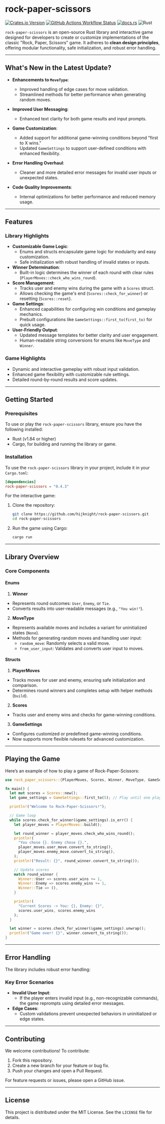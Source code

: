 # rock-paper-scissors

[![Crates.io Version](https://img.shields.io/crates/v/rock-paper-scissors)](https://crates.io/crates/rock-paper-scissors)
[![GitHub Actions Workflow Status](https://img.shields.io/github/actions/workflow/status/hijknight/rock-paper-scissors/rust.yml)](https://github.com/hijknight/rock-paper-scissors/actions)
[![docs.rs](https://img.shields.io/docsrs/rock-paper-scissors)](https://docs.rs/rock-paper-scissors/0.4.3/rock_paper_scissors/)
![Rust](https://img.shields.io/badge/rust-1.84.1-blue)

`rock-paper-scissors` is an open-source Rust library and interactive game designed for developers to create or customize implementations of the classic "Rock, Paper, Scissors" game. It adheres to **clean design principles**, offering modular functionality, safe initialization, and robust error handling.

---

## What's New in the Latest Update?

- **Enhancements to `MoveType`**:
  - Improved handling of edge cases for move validation.
  - Streamlined methods for better performance when generating random moves.

- **Improved User Messaging**:
  - Enhanced text clarity for both game results and input prompts.

- **Game Customization**:
  - Added support for additional game-winning conditions beyond "first to X wins."
  - Updated `GameSettings` to support user-defined conditions with enhanced flexibility.

- **Error Handling Overhaul**:
  - Cleaner and more detailed error messages for invalid user inputs or unexpected states.

- **Code Quality Improvements**:
  - Internal optimizations for better performance and reduced memory usage.

---

## Features

### Library Highlights
- **Customizable Game Logic**:
  - Enums and structs encapsulate game logic for modularity and easy customization.
  - Safe initialization with robust handling of invalid states or inputs.
- **Winner Determination**:
  - Built-in logic determines the winner of each round with clear rules (`PlayerMoves::check_who_wins_round`).
- **Score Management**:
  - Tracks user and enemy wins during the game with a `Scores` struct.
  - Allows checking the game's end (`Scores::check_for_winner`) or resetting (`Scores::reset`).
- **Game Settings**:
  - Enhanced capabilities for configuring win conditions and gameplay mechanics.
  - Prebuilt configurations like `GameSettings::first_to(first_to)` for quick usage.
- **User-Friendly Output**:
  - Updated message templates for better clarity and user engagement.
  - Human-readable string conversions for enums like `MoveType` and `Winner`.

### Game Highlights
- Dynamic and interactive gameplay with robust input validation.
- Enhanced game flexibility with customizable rule settings.
- Detailed round-by-round results and score updates.

---

## Getting Started

### Prerequisites

To use or play the `rock-paper-scissors` library, ensure you have the following installed:

- Rust (v1.84 or higher)
- Cargo, for building and running the library or game.

### Installation

To use the `rock-paper-scissors` library in your project, include it in your `Cargo.toml`:

```toml
[dependencies]
rock-paper-scissors = "0.4.3"
```

For the interactive game:

1. Clone the repository:
   ```bash
   git clone https://github.com/hijknight/rock-paper-scissors.git
   cd rock-paper-scissors
   ```
2. Run the game using Cargo:
   ```bash
   cargo run
   ```

---

## Library Overview

### Core Components

#### **Enums**

1. **Winner**
  - Represents round outcomes: `User`, `Enemy`, or `Tie`.
  - Converts results into user-readable messages (e.g., `"You win!"`).

2. **MoveType**
  - Represents available moves and includes a variant for uninitialized states (`None`).
  - Methods for generating random moves and handling user input:
    - `random_move`: Randomly selects a valid move.
    - `from_user_input`: Validates and converts user input to moves.

#### **Structs**

1. **PlayerMoves**
  - Tracks moves for user and enemy, ensuring safe initialization and comparison.
  - Determines round winners and completes setup with helper methods (`build`).

2. **Scores**
  - Tracks user and enemy wins and checks for game-winning conditions.

3. **GameSettings**
  - Configures customized or predefined game-winning conditions.
  - Now supports more flexible rulesets for advanced customization.

---

## Playing the Game

Here’s an example of how to play a game of Rock-Paper-Scissors:

```rust
use rock_paper_scissors::{PlayerMoves, Scores, Winner, MoveType, GameSettings};

fn main() {
  let mut scores = Scores::new();
  let game_settings = GameSettings::first_to(5); // Play until one player wins 5 rounds.

  println!("Welcome to Rock-Paper-Scissors!");

  // Game loop
  while scores.check_for_winner(&game_settings).is_err() {
    let player_moves = PlayerMoves::build();

    let round_winner = player_moves.check_who_wins_round();
    println!(
      "You chose {}. Enemy chose {}.",
      player_moves.user_move.convert_to_string(),
      player_moves.enemy_move.convert_to_string(),
    );
    println!("Result: {}", round_winner.convert_to_string());

    // Update scores
    match round_winner {
      Winner::User => scores.user_wins += 1,
      Winner::Enemy => scores.enemy_wins += 1,
      Winner::Tie => (),
    }

    println!(
      "Current Scores -> You: {}, Enemy: {}",
      scores.user_wins, scores.enemy_wins
    );
  }

  let winner = scores.check_for_winner(&game_settings).unwrap();
  println!("Game over! {}", winner.convert_to_string());
}
```

---

## Error Handling

The library includes robust error handling:

### Key Error Scenarios
- **Invalid User Input**:
  - If the player enters invalid input (e.g., non-recognizable commands), the game reprompts using detailed error messages.
- **Edge Cases**:
  - Custom validations prevent unexpected behaviors in uninitialized or edge states.

---

## Contributing

We welcome contributions! To contribute:

1. Fork this repository.
2. Create a new branch for your feature or bug fix.
3. Push your changes and open a Pull Request.

For feature requests or issues, please open a GitHub issue.

---

## License

This project is distributed under the MIT License. See the `LICENSE` file for details.